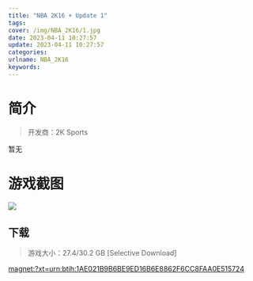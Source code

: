 ```yaml
---
title: "NBA 2K16 + Update 1"
tags: 
cover: /img/NBA_2K16/1.jpg
date: 2023-04-11 10:27:57
update: 2023-04-11 10:27:57
categories: 
urlname: NBA_2K16
keywords: 
---
```

# 简介

> 开发商：2K Sports

暂无

# 游戏截图

![](/img/NBA_2K16/2.jpg)


## 下载

> 游戏大小：27.4/30.2 GB [Selective Download]

[magnet:?xt=urn:btih:1AE021B9B6BE9ED16B6E8862F6CC8FAA0E515724](magnet:?xt=urn:btih:1AE021B9B6BE9ED16B6E8862F6CC8FAA0E515724)